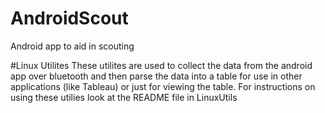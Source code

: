 # AndroidScout
Android app to aid in scouting



#Linux Utilites
These utilites are used to collect the data from the android app over bluetooth and then parse the data into a table for use in other applications (like Tableau) or just for viewing the table.
For instructions on using these utilies look at the README file in LinuxUtils
